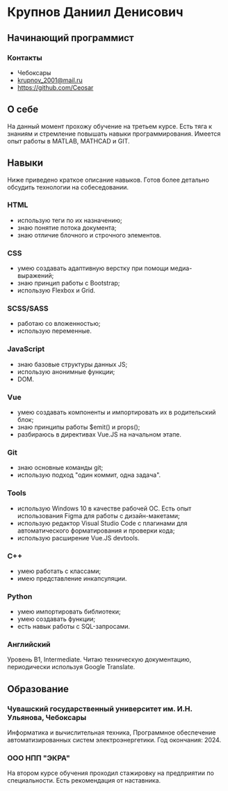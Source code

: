 # Крупнов Даниил Денисович
## Начинающий программист

### Контакты
- Чебоксары
- krupnov_2001@mail.ru
- https://github.com/Ceosar

## О себе
На данный момент прохожу обучение на третьем курсе.
Есть тяга к знаниям и стремление повышать навыки программирования.
Имеется опыт работы в MATLAB, MATHCAD и GIT.

## Навыки

Ниже приведено краткое описание навыков. Готов более детально обсудить технологии на собеседовании.

### HTML
- использую теги по их назначению;
- знаю понятие потока документа;
- знаю отличие блочного и строчного элементов.

### CSS
- умею создавать адаптивную верстку при помощи медиа-выражений;
- знаю принцип работы с Bootstrap;
- использую Flexbox и Grid.

### SCSS/SASS
- работаю со вложенностью;
- использую переменные.

### JavaScript 
- знаю базовые структуры данных JS;
- использую анонимные функции;
- DOM.

### Vue
- умею создавать компоненты и импортировать их в родительский блок;
- знаю принципы работы $emit() и props();
- разбираюсь в директивах Vue.JS на начальном этапе.

### Git
- знаю основные команды git;
- использую подход "один коммит, одна задача".

### Tools
- использую Windows 10 в качестве рабочей ОС. Есть опыт использования Figma для работы с дизайн-макетами;
- использую редактор Visual Studio Code с плагинами для автоматического форматирования и проверки кода;
- использую расширение Vue.JS devtools.

### C++
- умею работать с классами;
- имею представление инкапсуляции.

### Python
- умею импортировать библиотеки;
- умею создавать функции;
- есть навык работы с SQL-запросами.

### Английский
Уровень B1, Intermediate. Читаю техническую документацию, периодически используя Google Translate.

## Образование

### Чувашский государственный университет им. И.Н. Ульянова, Чебоксары
Информатика и вычислительная техника, Программное обеспечение автоматизированных систем электроэнергетики.
Год окончания: 2024.

### ООО НПП "ЭКРА"
На втором курсе обучения проходил стажировку на предприятии по специальности. Есть рекомендация от наставника.
